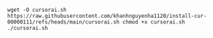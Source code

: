 ``wget -O cursorai.sh https://raw.githubusercontent.com/khanhnguyenha1120/install-cur-00000111/refs/heads/main/cursorai.sh
chmod +x cursorai.sh
./cursorai.sh``

